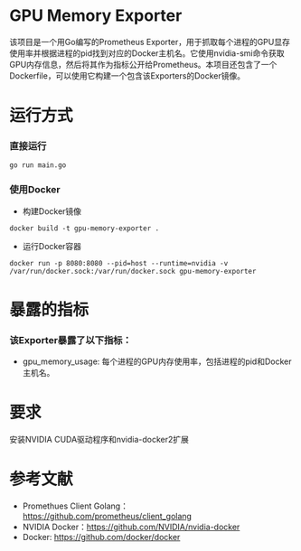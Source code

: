 # GPU Memory Exporter

该项目是一个用Go编写的Prometheus Exporter，用于抓取每个进程的GPU显存使用率并根据进程的pid找到对应的Docker主机名。它使用nvidia-smi命令获取GPU内存信息，然后将其作为指标公开给Prometheus。本项目还包含了一个Dockerfile，可以使用它构建一个包含该Exporters的Docker镜像。


# 运行方式

### 直接运行

`go run main.go`

### 使用Docker


- 构建Docker镜像

`docker build -t gpu-memory-exporter .`


- 运行Docker容器

`docker run -p 8080:8080 --pid=host --runtime=nvidia -v /var/run/docker.sock:/var/run/docker.sock gpu-memory-exporter`



# 暴露的指标

### 该Exporter暴露了以下指标：

- gpu_memory_usage: 每个进程的GPU内存使用率，包括进程的pid和Docker主机名。


# 要求

安装NVIDIA CUDA驱动程序和nvidia-docker2扩展


# 参考文献

- Promethues Client Golang：https://github.com/prometheus/client_golang
- NVIDIA Docker：https://github.com/NVIDIA/nvidia-docker
- Docker: https://github.com/docker/docker

